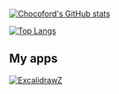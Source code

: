 
[![Chocoford's GitHub stats](https://github-readme-stats.vercel.app/api?username=chocoford&theme=radical&locale=en)](https://github.com/anuraghazra/github-readme-stats) 

[![Top Langs](https://github-readme-stats.vercel.app/api/top-langs/?username=chocoford&layout=compact&theme=radical&locale=en)](https://github.com/anuraghazra/github-readme-stats)
<!--
<a href="https://github.com/anuraghazra/github-readme-stats">
  <img align="right" src="https://github-readme-stats.vercel.app/api?username=chocoford&theme=radical" />
</a>
-->

<!--
**chocoford/chocoford** is a ✨ _special_ ✨ repository because its `README.md` (this file) appears on your GitHub profile.

Here are some ideas to get you started:

- 🔭 I’m currently working on ...
- 🌱 I’m currently learning ...
- 👯 I’m looking to collaborate on ...
- 🤔 I’m looking for help with ...
- 💬 Ask me about ...
- 📫 How to reach me: ...
- 😄 Pronouns: ...
- ⚡ Fun fact: ...
-->

## My apps

[![ExcalidrawZ](https://github.com/chocoford/ExcalidrawZ/raw/main/ExcalidrawZ/Assets.xcassets/AppIcon.appiconset/AppIcon-128.0x128.0@1x.png?raw=true)](https://github.com/chocoford/ExcalidrawZ)
<!--[<img src="https://github.com/chocoford/chocoford/blob/main/public/Uniamulet%20logo.png?raw=true" style="width: 128px; height: 128px" />]()-->



